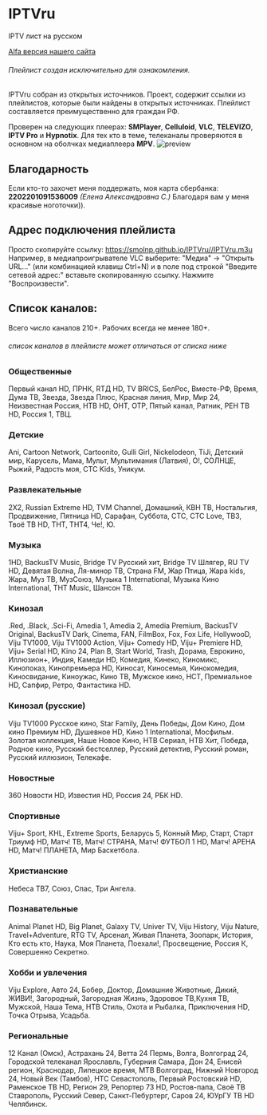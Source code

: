 # IPTVru
IPTV лист на русском

[Alfa версия нашего сайта](https://smolnp.github.io/IPTVru//index.html)

###### Плейлист создан исключительно для ознакомления.
IPTVru собран из открытых источников. Проект, содержит ссылки из плейлистов, которые были найдены в открытых источниках. Плейлист составляется преимущественно для граждан РФ.

Проверен на следующих плеерах: **SMPlayer**, **Celluloid**, **VLC**, **TELEVIZO**, **IPTV Pro** и **Hypnotix**. Для тех кто в теме, телеканалы проверяются в основном на оболчках медиаплеера **MPV**.
  <img src="https://github.com/smolnp/IPTVru/blob/gh-pages/Снимок%20экрана%20от%202023-11-29%2017-37-58.png" alt="preview"/>
## Благодарность
Если кто-то захочет меня поддержать, моя карта сбербанка: **2202201091536009** *(Елена Александровна С.)* Благодаря вам у меня красивые ноготочки)).
## Адрес подключения плейлиста
Просто скопируйте ссылку: https://smolnp.github.io/IPTVru//IPTVru.m3u 
Например, в медиапроигрывателе VLC выберите: "Медиа" -> "Открыть URL..." (или комбинацией клавиш Ctrl+N) и в поле под строкой "Введите сетевой адрес:" вставьте скопированную ссылку. Нажмите "Воспроизвести".
## Список каналов:
Всего число каналов 210+. Рабочих всегда не менее 180+.
###### список каналов в плейлисте может отличаться от списка ниже
### Общественные
Первый канал HD, ПРНК, RTД HD, TV BRICS, БелРос, Вместе-РФ, Время, Дума ТВ, Звезда, Звезда Плюс, Красная линия, Мир, Мир 24, Неизвестная Россия, НТВ HD, ОНТ, ОТР, Пятый канал, Ратник, РЕН ТВ HD, Россия 1, ТВЦ.
### Детские
Ani, Cartoon Network, Cartoonito, Gulli Girl, Nickelodeon, TiJi, Детский мир, Карусель, Мама, Мульт, Мультимания (Латвия), О!, СОЛНЦЕ, Рыжий, Радость моя, СТС Kids, Уникум.
### Развлекательные
2X2, Russian Extreme HD, TVM Channel, Домашний, КВН ТВ, Ностальгия, Продвижение, Пятница HD, Сарафан, Суббота, СТС, СТС Love, ТВ3, Твоё ТВ HD, ТНТ, ТНТ4, Че!, Ю.
### Музыка
1HD, BackusTV Music, Bridge TV Русский хит, Bridge TV Шлягер, RU TV HD, Девятая Волна, Ля-минор ТВ, Страна FM, Жар Птица, Жара kids, Жара, Муз ТВ, МузСоюз, Музыка 1 International, Музыка Кино International, ТНТ Music, Шансон ТВ.
### Кинозал
.Red, .Black, .Sci-Fi, Amedia 1, Amedia 2, Amedia Premium, BackusTV Original, BackusTV Dark, Cinema, FAN, FilmBox, Fox, Fox Life, HollywooD, Viju TV1000, Viju TV1000 Action, Viju+ Comedy HD, Viju+ Premiere HD, Viju+ Serial HD, Kino 24, Plan B, Start World, Trash, Дорама, Еврокино, Иллюзион+, Индия, Камеди HD, Комедия, Кинеко, Киномикс, Кинопоказ, Кинопремьера HD, Киносат, Киносемья, Кинокомедия, Киносвидание, Киноужас, Кино ТВ, Мужское кино, НСТ, Премиальное HD, Сапфир, Ретро, Фантастика HD.
### Кинозал (русские)
Viju TV1000 Русское кино, Star Family, День Победы, Дом Кино, Дом кино Премиум HD, Душевное HD, Кино 1 International, Мосфильм. Золотая коллекция, Наше Новое Кино, НТВ Сериал, НТВ Хит, Победа, Родное кино, Русский бестселлер, Русский детектив, Русский роман, Русский иллюзион, Телекафе.
### Новостные
360 Новости HD, Известия HD, Россия 24, РБК HD.
### Спортивные
Viju+ Sport, KHL, Extreme Sports, Беларусь 5, Конный Мир, Старт, Старт Триумф HD, Матч! ТВ, Матч! СТРАНА, Матч! ФУТБОЛ 1 HD, Матч! АРЕНА HD, Матч! ПЛАНЕТА, Мир Баскетбола.
### Христианские
Небеса ТВ7, Союз, Спас, Три Ангела.
### Познавательные
Animal Planet HD, Big Planet, Galaxy TV, Univer TV, Viju History, Viju Nature, Travel+Adventure, RTG TV, Арсенал, Живая Планета, Зоопарк, История, Кто есть кто, Наука, Моя Планета, Поехали!, Просвещение, Россия К, Совершенно Секретно.
### Хобби и увлечения
Viju Explore, Авто 24, Бобер, Доктор, Домашние Животные, Дикий, ЖИВИ!, Загородный, Загородная Жизнь, Здоровое ТВ,Кухня ТВ, Мужской, Наша Тема, НТВ Стиль, Охота и Рыбалка, Приключения HD, Точка Отрыва, Усадьба.
### Региональные
12 Канал (Омск), Астрахань 24, Ветта 24 Пермь, Волга, Волгоград 24, Городской телеканал Ярославль, Губерния Самара, Дон 24, Енисей регион, Краснодар, Липецкое время, МТВ Волгоград, Нижний Новгород 24, Новый Век (Тамбов), НТС Севастополь, Первый Ростовский HD, Раменское ТВ HD, Регион 29, Репортер 73 HD, Ростов-папа, Своё ТВ Ставрополь, Русский Север, Санкт-Пебуртерг, Саров 24, ЮУрГУ ТВ HD Челябинск.
